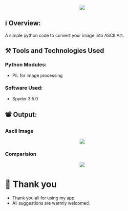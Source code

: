 <p align="center"> 
  <img src="https://user-images.githubusercontent.com/54676859/211333178-1c0718d5-3d73-4486-b629-da0925f64882.jpg">
</p>

## ℹ️ Overview:
A simple python code to convert your image into ASCII Art.

## ⚒️ Tools and Technologies Used

### Python Modules:
- PIL for image processing

### Software Used:
- Spyder 3.5.0

## 📽️ Output:
### Ascii Image
<p align="center"> 
  <img src="https://user-images.githubusercontent.com/54676859/126340135-a0cc2ad1-7130-4cdc-83d8-e282dd191551.png">
</p>

### Comparision
<p align="center"> 
  <img src="https://user-images.githubusercontent.com/54676859/126340197-b7d988f5-7616-4d5c-9ea6-cdbfbacb6b52.png">
</p>

# 🙏 Thank you
- Thank you all for using my app.
- All suggestions are warmly welcomed.


